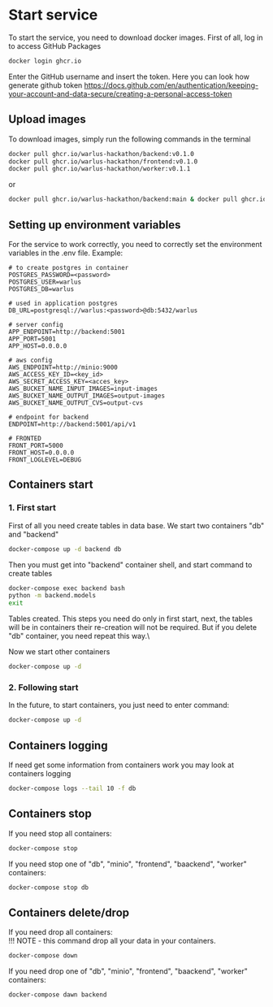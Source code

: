 # Start service
To start the service, you need to download docker images. First of all, log in to access GitHub Packages

```bash
docker login ghcr.io
```
Enter the GitHub username and insert the token. Here you can look how generate github token https://docs.github.com/en/authentication/keeping-your-account-and-data-secure/creating-a-personal-access-token

## Upload images
To download images, simply run the following commands in the terminal

```bash
docker pull ghcr.io/warlus-hackathon/backend:v0.1.0
docker pull ghcr.io/warlus-hackathon/frontend:v0.1.0
docker pull ghcr.io/warlus-hackathon/worker:v0.1.1
```
or
```bash
docker pull ghcr.io/warlus-hackathon/backend:main & docker pull ghcr.io/warlus-hackathon/frontend:main & docker pull ghcr.io/warlus-hackathon/worker:main
```
## Setting up environment variables
For the service to work correctly, you need to correctly set the environment variables in the .env file. Example:
```env
# to create postgres in container
POSTGRES_PASSWORD=<password>
POSTGRES_USER=warlus
POSTGRES_DB=warlus

# used in application postgres
DB_URL=postgresql://warlus:<password>@db:5432/warlus

# server config
APP_ENDPOINT=http://backend:5001
APP_PORT=5001
APP_HOST=0.0.0.0

# aws config
AWS_ENDPOINT=http://minio:9000
AWS_ACCESS_KEY_ID=<key_id>
AWS_SECRET_ACCESS_KEY=<acces_key>
AWS_BUCKET_NAME_INPUT_IMAGES=input-images
AWS_BUCKET_NAME_OUTPUT_IMAGES=output-images
AWS_BUCKET_NAME_OUTPUT_CVS=output-cvs

# endpoint for backend
ENDPOINT=http://backend:5001/api/v1

# FRONTED
FRONT_PORT=5000
FRONT_HOST=0.0.0.0
FRONT_LOGLEVEL=DEBUG
```
## Containers start
### 1. First start
First of all you need create tables in data base. We start two containers "db" and "backend"
```bash
docker-compose up -d backend db
```
Then you must get into "backend" container shell, and start command to create tables
```bash
docker-compose exec backend bash
python -m backend.models
exit
```
Tables created. This steps you need do only in first start, next, the tables will be in containers their re-creation will not be required. But if you delete "db" container, you need repeat this way.\

Now we start other containers
```bash
docker-compose up -d
```
### 2. Following start
In the future, to start containers, you just need to enter command:
```bash
docker-compose up -d
```

## Containers logging
If need get some information from containers work you may look at containers logging
```bash
docker-compose logs --tail 10 -f db
```

## Containers stop
If you need stop all containers:
```bash
docker-compose stop
```
If you need stop one of "db", "minio", "frontend", "baackend",  "worker" containers:
```bash
docker-compose stop db
```

## Containers delete/drop
If you need drop all containers:\
!!! NOTE - this command drop all your data in your containers.
```bash
docker-compose down
```


If you need drop one of "db", "minio", "frontend", "baackend",  "worker" containers:
```bash
docker-compose dawn backend
```
